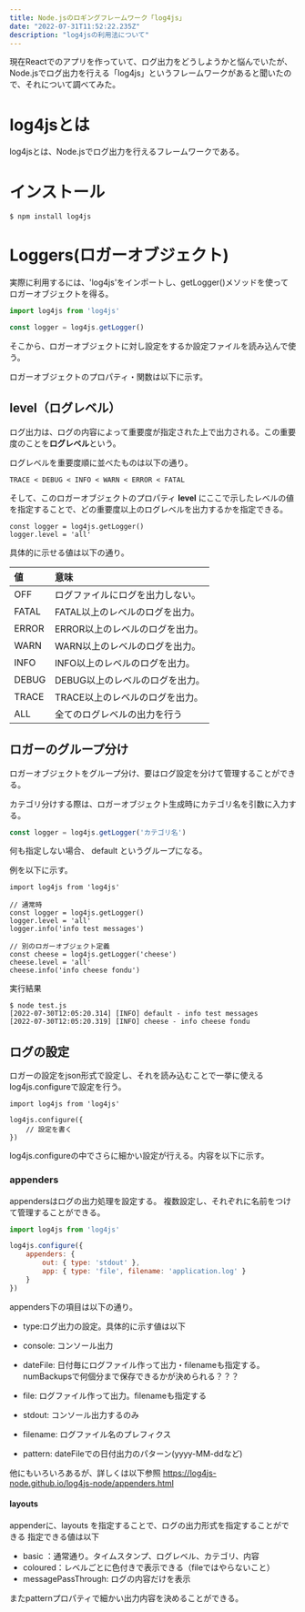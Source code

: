 ```yaml
---
title: Node.jsのロギングフレームワーク「log4js」
date: "2022-07-31T11:52:22.235Z"
description: "log4jsの利用法について"
---
```


現在Reactでのアプリを作っていて、ログ出力をどうしようかと悩んでいたが、
Node.jsでログ出力を行える「log4js」というフレームワークがあると聞いたので、それについて調べてみた。

# log4jsとは

log4jsとは、Node.jsでログ出力を行えるフレームワークである。



# インストール

```
$ npm install log4js
```

# Loggers(ロガーオブジェクト)

実際に利用するには、'log4js'をインポートし、getLogger()メソッドを使ってロガーオブジェクトを得る。

```javascript
import log4js from 'log4js'

const logger = log4js.getLogger()
```

そこから、ロガーオブジェクトに対し設定をするか設定ファイルを読み込んで使う。

ロガーオブジェクトのプロパティ・関数は以下に示す。

## level（ログレベル）

ログ出力は、ログの内容によって重要度が指定された上で出力される。この重要度のことを**ログレベル**という。

ログレベルを重要度順に並べたものは以下の通り。

```
TRACE < DEBUG < INFO < WARN < ERROR < FATAL
```

そして、このロガーオブジェクトのプロパティ **level** にここで示したレベルの値を指定することで、どの重要度以上のログレベルを出力するかを指定できる。

```
const logger = log4js.getLogger()
logger.level = 'all'
```

具体的に示せる値は以下の通り。

|値|意味|
|:---|:---|
|OFF|ログファイルにログを出力しない。|
|FATAL|FATAL以上のレベルのログを出力。|
|ERROR|ERROR以上のレベルのログを出力。|
|WARN|WARN以上のレベルのログを出力。|
|INFO|INFO以上のレベルのログを出力。|
|DEBUG|DEBUG以上のレベルのログを出力。|
|TRACE|TRACE以上のレベルのログを出力。|
|ALL|全てのログレベルの出力を行う|

## ロガーのグループ分け

ロガーオブジェクトをグループ分け、要はログ設定を分けて管理することができる。

カテゴリ分けする際は、ロガーオブジェクト生成時にカテゴリ名を引数に入力する。

```javascript
const logger = log4js.getLogger('カテゴリ名')
```

何も指定しない場合、 default というグループになる。

例を以下に示す。

```
import log4js from 'log4js'

// 通常時
const logger = log4js.getLogger()
logger.level = 'all'
logger.info('info test messages')

// 別のロガーオブジェクト定義
const cheese = log4js.getLogger('cheese')
cheese.level = 'all'
cheese.info('info cheese fondu')

```

実行結果

```
$ node test.js 
[2022-07-30T12:05:20.314] [INFO] default - info test messages
[2022-07-30T12:05:20.319] [INFO] cheese - info cheese fondu
```

## ログの設定

ロガーの設定をjson形式で設定し、それを読み込むことで一挙に使える
log4js.configureで設定を行う。
```
import log4js from 'log4js'

log4js.configure({
	// 設定を書く
})
```

log4js.configureの中でさらに細かい設定が行える。内容を以下に示す。

### appenders

appendersはログの出力処理を設定する。
複数設定し、それぞれに名前をつけて管理することができる。

```javascript
import log4js from 'log4js'

log4js.configure({
	appenders: {
		out: { type: 'stdout' }, 
		app: { type: 'file', filename: 'application.log' }
	}
})
```

appenders下の項目は以下の通り。

- type:ログ出力の設定。具体的に示す値は以下
 - console: コンソール出力
 - dateFile: 日付毎にログファイル作って出力・filenameも指定する。numBackupsで何個分まで保存できるかが決められる？？？
 - file: ログファイル作って出力。filenameも指定する
 - stdout: コンソール出力するのみ

- filename: ログファイル名のプレフィクス
- pattern: dateFileでの日付出力のパターン(yyyy-MM-ddなど)

他にもいろいろあるが、詳しくは以下参照
https://log4js-node.github.io/log4js-node/appenders.html

#### layouts

appenderに、layouts を指定することで、ログの出力形式を指定することができる
指定できる値は以下

- basic ：通常通り。タイムスタンプ、ログレベル、カテゴリ、内容
- coloured：レベルごとに色付きで表示できる（fileではやらないこと）
- messagePassThrough: ログの内容だけを表示

またpatternプロパティで細かい出力内容を決めることができる。

